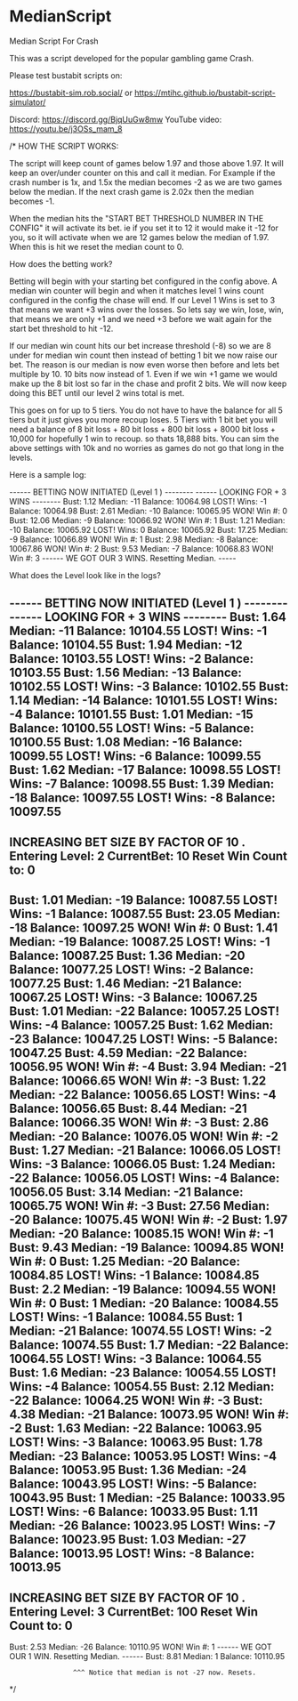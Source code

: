 # MedianScript
Median Script For Crash

This was a script developed for the popular gambling game Crash. 

Please test bustabit scripts on:

https://bustabit-sim.rob.social/  or
https://mtihc.github.io/bustabit-script-simulator/

Discord: https://discord.gg/BjqUuGw8mw
YouTube video: https://youtu.be/j3OSs_mam_8

/* HOW THE SCRIPT WORKS:

  The script will keep count of games below 1.97 and those above 1.97. It will keep an over/under counter on this and call it median.
  For Example if the crash number is 1x, and 1.5x the median becomes -2 as we are two games below the median. If the next crash game is 2.02x then the median becomes -1. 

  When the median hits the "START BET THRESHOLD NUMBER IN THE CONFIG" it will activate its bet. ie if you set it to 12 it would make it -12 for you,
  so it will activate when we are 12 games below the median of 1.97. When this is hit we reset the median count to 0. 

  How does the betting work?

  Betting will begin with your starting bet configured in the config above. A median win counter will begin and when it matches level 1 wins count
  configured in the config the chase will end. If our Level 1 Wins is set to 3 that means we want +3 wins over the losses. So lets say we
  win, lose, win, that means we are only +1 and we need +3 before we wait again for the start bet threshold to hit -12.

  If our median win count hits our bet increase threshold (-8) so we are 8 under for median win count then instead of betting 1 bit we now raise our bet. 
  The reason is our median is now even worse then before and lets bet multiple by 10. 10 bits now instead of 1. Even if we win +1 game we would make
  up the 8 bit lost so far in the chase and profit 2 bits. We will now keep doing this BET until our level 2 wins total is met.

  This goes on for up to 5 tiers. You do not have to have the balance for all 5 tiers but it just gives you more recoup loses. 
  5 Tiers with 1 bit bet you will need a balance of 8 bit loss + 80 bit loss + 800 bit loss + 8000 bit loss + 10,000 for hopefully 1 win to recoup.
  so thats 18,888 bits. You can sim the above settings with 10k and no worries as games do not go that long in the levels.

  Here is a sample log:


------ BETTING NOW INITIATED (Level  1 ) --------
------ LOOKING FOR + 3  WINS         --------
Bust:  1.12  Median:  -11  Balance:  10064.98
LOST! Wins:  -1  Balance:  10064.98
Bust:  2.61  Median:  -10  Balance:  10065.95
WON! Win #:  0
Bust:  12.06  Median:  -9  Balance:  10066.92
WON! Win #:  1
Bust:  1.21  Median:  -10  Balance:  10065.92
LOST! Wins:  0  Balance:  10065.92
Bust:  17.25  Median:  -9  Balance:  10066.89
WON! Win #:  1
Bust:  2.98  Median:  -8  Balance:  10067.86
WON! Win #:  2
Bust:  9.53  Median:  -7  Balance:  10068.83
WON! Win #:  3
------ WE GOT OUR  3  WINS. Resetting Median. -----

What does the Level look like in the logs?

------ BETTING NOW INITIATED (Level  1 ) --------
------ LOOKING FOR + 3  WINS         --------
Bust:  1.64  Median:  -11  Balance:  10104.55
LOST! Wins:  -1  Balance:  10104.55
Bust:  1.94  Median:  -12  Balance:  10103.55
LOST! Wins:  -2  Balance:  10103.55
Bust:  1.56  Median:  -13  Balance:  10102.55
LOST! Wins:  -3  Balance:  10102.55
Bust:  1.14  Median:  -14  Balance:  10101.55
LOST! Wins:  -4  Balance:  10101.55
Bust:  1.01  Median:  -15  Balance:  10100.55
LOST! Wins:  -5  Balance:  10100.55
Bust:  1.08  Median:  -16  Balance:  10099.55
LOST! Wins:  -6  Balance:  10099.55
Bust:  1.62  Median:  -17  Balance:  10098.55
LOST! Wins:  -7  Balance:  10098.55
Bust:  1.39  Median:  -18  Balance:  10097.55
LOST! Wins:  -8  Balance:  10097.55
---------------------------------------------------------------------------
INCREASING BET SIZE BY FACTOR OF  10 .  Entering Level:  2  CurrentBet:  10  Reset Win Count to:  0
---------------------------------------------------------------------------
Bust:  1.01  Median:  -19  Balance:  10087.55
LOST! Wins:  -1  Balance:  10087.55
Bust:  23.05  Median:  -18  Balance:  10097.25
WON! Win #:  0
Bust:  1.41  Median:  -19  Balance:  10087.25
LOST! Wins:  -1  Balance:  10087.25
Bust:  1.36  Median:  -20  Balance:  10077.25
LOST! Wins:  -2  Balance:  10077.25
Bust:  1.46  Median:  -21  Balance:  10067.25
LOST! Wins:  -3  Balance:  10067.25
Bust:  1.01  Median:  -22  Balance:  10057.25
LOST! Wins:  -4  Balance:  10057.25
Bust:  1.62  Median:  -23  Balance:  10047.25
LOST! Wins:  -5  Balance:  10047.25
Bust:  4.59  Median:  -22  Balance:  10056.95
WON! Win #:  -4
Bust:  3.94  Median:  -21  Balance:  10066.65
WON! Win #:  -3
Bust:  1.22  Median:  -22  Balance:  10056.65
LOST! Wins:  -4  Balance:  10056.65
Bust:  8.44  Median:  -21  Balance:  10066.35
WON! Win #:  -3
Bust:  2.86  Median:  -20  Balance:  10076.05
WON! Win #:  -2
Bust:  1.27  Median:  -21  Balance:  10066.05
LOST! Wins:  -3  Balance:  10066.05
Bust:  1.24  Median:  -22  Balance:  10056.05
LOST! Wins:  -4  Balance:  10056.05
Bust:  3.14  Median:  -21  Balance:  10065.75
WON! Win #:  -3
Bust:  27.56  Median:  -20  Balance:  10075.45
WON! Win #:  -2
Bust:  1.97  Median:  -20  Balance:  10085.15
WON! Win #:  -1
Bust:  9.43  Median:  -19  Balance:  10094.85
WON! Win #:  0
Bust:  1.25  Median:  -20  Balance:  10084.85
LOST! Wins:  -1  Balance:  10084.85
Bust:  2.2  Median:  -19  Balance:  10094.55
WON! Win #:  0
Bust:  1  Median:  -20  Balance:  10084.55
LOST! Wins:  -1  Balance:  10084.55
Bust:  1  Median:  -21  Balance:  10074.55
LOST! Wins:  -2  Balance:  10074.55
Bust:  1.7  Median:  -22  Balance:  10064.55
LOST! Wins:  -3  Balance:  10064.55
Bust:  1.6  Median:  -23  Balance:  10054.55
LOST! Wins:  -4  Balance:  10054.55
Bust:  2.12  Median:  -22  Balance:  10064.25
WON! Win #:  -3
Bust:  4.38  Median:  -21  Balance:  10073.95
WON! Win #:  -2
Bust:  1.63  Median:  -22  Balance:  10063.95
LOST! Wins:  -3  Balance:  10063.95
Bust:  1.78  Median:  -23  Balance:  10053.95
LOST! Wins:  -4  Balance:  10053.95
Bust:  1.36  Median:  -24  Balance:  10043.95
LOST! Wins:  -5  Balance:  10043.95
Bust:  1  Median:  -25  Balance:  10033.95
LOST! Wins:  -6  Balance:  10033.95
Bust:  1.11  Median:  -26  Balance:  10023.95
LOST! Wins:  -7  Balance:  10023.95
Bust:  1.03  Median:  -27  Balance:  10013.95
LOST! Wins:  -8  Balance:  10013.95
---------------------------------------------------------------------------
INCREASING BET SIZE BY FACTOR OF  10 .  Entering Level:  3  CurrentBet:  100  Reset Win Count to:  0
---------------------------------------------------------------------------
Bust:  2.53  Median:  -26  Balance:  10110.95
WON! Win #:  1
------ WE GOT OUR  1  WIN. Resetting Median. ------ 
Bust:  8.81  Median:  1  Balance:  10110.95    

                    ^^^ Notice that median is not -27 now. Resets.

*/
